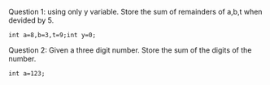 Question 1: using only y variable. Store the sum of remainders of a,b,t when devided by 5. 
```
int a=8,b=3,t=9;int y=0;
```
Question 2: Given a three digit number. Store the sum of the digits of the number. 
```
int a=123;
```
